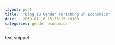 ```yaml
---
layout: post
title:  "Blog zu Gender Forschung in Economics"
date:   2019-07-16 15:33:15 +0100
categories: gender economics
---
```


text snippet
